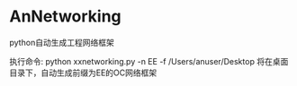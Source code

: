 # AnNetworking
python自动生成工程网络框架

执行命令:
python xxnetworking.py -n EE -f /Users/anuser/Desktop
将在桌面目录下，自动生成前缀为EE的OC网络框架
